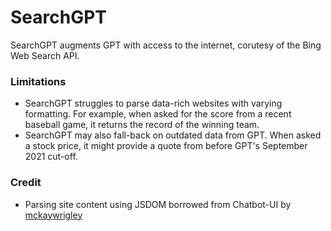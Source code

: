 # SearchGPT

SearchGPT augments GPT with access to the internet, corutesy of the Bing Web Search API. 

### Limitations
- SearchGPT struggles to parse data-rich websites with varying formatting. For example, when asked for the score from a recent baseball game, it returns the record of the winning team.
- SearchGPT may also fall-back on outdated data from GPT. When asked a stock price, it might provide a quote from before GPT's September 2021 cut-off. 

### Credit
- Parsing site content using JSDOM borrowed from Chatbot-UI by [mckaywrigley](https://github.com/mckaywrigley)
